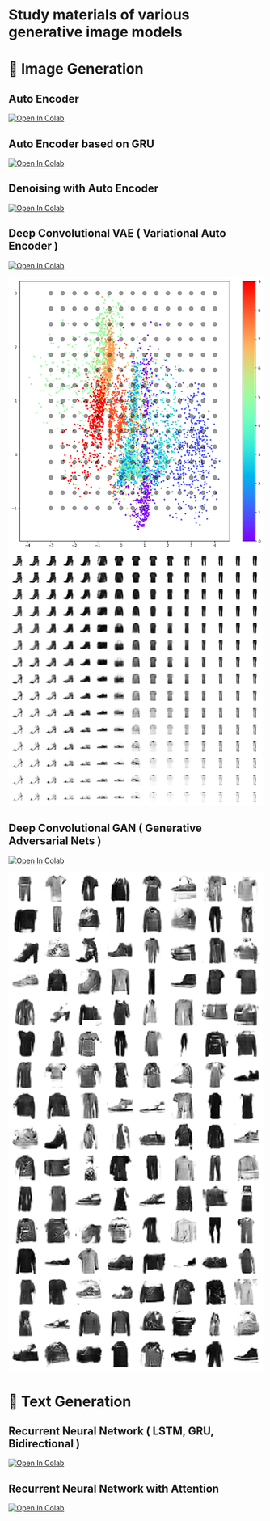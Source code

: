 Study materials of various generative image models
=====

# :shirt: Image Generation

## Auto Encoder

<a href="https://colab.research.google.com/github/shishimaru/GenerativeAIModels/blob/main/image-generation/01-autoencoder.ipynb" target="_blank">
<img src="https://colab.research.google.com/assets/colab-badge.svg" alt="Open In Colab"/></a>


## Auto Encoder based on GRU

<a href="https://colab.research.google.com/github/shishimaru/GenerativeAIModels/blob/main/image-generation/02-recurrent-autoencoder.ipynb" target="_blank">
<img src="https://colab.research.google.com/assets/colab-badge.svg" alt="Open In Colab"/></a>


## Denoising with Auto Encoder

<a href="https://colab.research.google.com/github/shishimaru/GenerativeAIModels/blob/main/image-generation/03-denoising-autoencoder.ipynb" target="_blank">
<img src="https://colab.research.google.com/assets/colab-badge.svg" alt="Open In Colab"/></a>


## Deep Convolutional VAE ( Variational Auto Encoder )

<a href="https://colab.research.google.com/github/shishimaru/GenerativeAIModels/blob/main/image-generation/04-deep-convolutional-vae.ipynb" target="_blank">
<img src="https://colab.research.google.com/assets/colab-badge.svg" alt="Open In Colab"/></a>

![latent vector of VAE](./samples/vae/latent-space.png "Latent Vector obtained by VAE")
![generation samples of VAE](./samples/vae/generation-samples.png "Images generated with VAE")


## Deep Convolutional GAN ( Generative Adversarial Nets )

<a href="https://colab.research.google.com/github/shishimaru/GenerativeAIModels/blob/main/image-generation/05-deep-convolutional-gan.ipynb" target="_blank">
<img src="https://colab.research.google.com/assets/colab-badge.svg" alt="Open In Colab"/></a>

![generation samples of DCGAN](./samples/dcgan/generation-samples.png "Images generated with DCGAN")


# :memo: Text Generation

## Recurrent Neural Network ( LSTM, GRU, Bidirectional )

<a href="https://colab.research.google.com/github/shishimaru/GenerativeAIModels/blob/main/text-generation/01-lstm-gru-bidirectional.ipynb" target="_blank">
<img src="https://colab.research.google.com/assets/colab-badge.svg" alt="Open In Colab"/></a>

## Recurrent Neural Network with Attention

<a href="https://colab.research.google.com/github/shishimaru/GenerativeAIModels/blob/main/text-generation/02-rnn-attention.ipynb" target="_blank">
<img src="https://colab.research.google.com/assets/colab-badge.svg" alt="Open In Colab"/></a>
